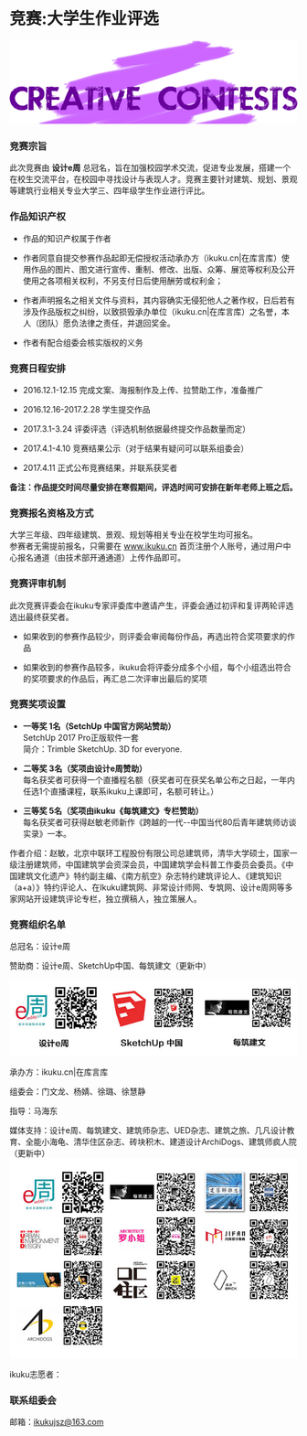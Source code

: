 # 竞赛:大学生作业评选  

![大学生作业评选](images/zypb.png)

### 竞赛宗旨  
此次竞赛由 **设计e周** 总冠名，旨在加强校园学术交流，促进专业发展，搭建一个在校生交流平台，在校园中寻找设计与表现人才。竞赛主要针对建筑、规划、景观等建筑行业相关专业大学三、四年级学生作业进行评比。  

### 作品知识产权  
* 作品的知识产权属于作者  

* 作者同意自提交参赛作品起即无偿授权活动承办方（ikuku.cn|在库言库）使用作品的图片、图文进行宣传、重制、修改、出版、众筹、展览等权利及公开使用之各项相关权利，不另支付日后使用酬劳或权利金； 

* 作者声明报名之相关文件与资料，其内容确实无侵犯他人之著作权，日后若有涉及作品版权之纠纷，以致损毁承办单位（ikuku.cn|在库言库）之名誉，本人（团队）愿负法律之责任，并退回奖金。  

* 作者有配合组委会核实版权的义务 

### 竞赛日程安排  
* 2016.12.1-12.15 完成文案、海报制作及上传、拉赞助工作，准备推广  

* 2016.12.16-2017.2.28 学生提交作品  

* 2017.3.1-3.24 评委评选（评选机制依据最终提交作品数量而定）  

* 2017.4.1-4.10 竞赛结果公示（对于结果有疑问可以联系组委会） 

* 2017.4.11 正式公布竞赛结果，并联系获奖者  

**备注：作品提交时间尽量安排在寒假期间，评选时间可安排在新年老师上班之后。**  

### 竞赛报名资格及方式  
大学三年级、四年级建筑、景观、规划等相关专业在校学生均可报名。  
参赛者无需提前报名，只需要在 www.ikuku.cn 首页注册个人账号，通过用户中心报名通道（由技术部开通通道）上传作品即可。  

### 竞赛评审机制  
此次竞赛评委会在ikuku专家评委库中邀请产生，评委会通过初评和复评两轮评选选出最终获奖者。  

* 如果收到的参赛作品较少，则评委会审阅每份作品，再选出符合奖项要求的作品  

* 如果收到的参赛作品较多，ikuku会将评委分成多个小组，每个小组选出符合的奖项要求的作品后，再汇总二次评审出最后的奖项  

### 竞赛奖项设置  
* **一等奖 1名（SetchUp 中国官方网站赞助）**  
SetchUp 2017 Pro正版软件一套  
简介：Trimble SketchUp. 3D for everyone.    

* **二等奖 3名（奖项由设计e周赞助）**  
每名获奖者可获得一个直播程名额（获奖者可在获奖名单公布之日起，一年内任选1个直播课程，联系ikuku上课即可，名额可转让。）

* **三等奖 5名（奖项由ikuku《每筑建文》专栏赞助）**  
每名获奖者可获得赵敏老师新作《跨越的一代--中国当代80后青年建筑师访谈实录》一本。

作者介绍：赵敏，北京中联环工程股份有限公司总建筑师，清华大学硕士，国家一级注册建筑师，中国建筑学会资深会员，中国建筑学会科普工作委员会委员。《中国建筑文化遗产》特约副主编、《南方航空》杂志特约建筑评论人、《建筑知识（a+a）》特约评论人、在Ikuku建筑网、非常设计师网、专筑网、设计e周网等多家网站开设建筑评论专栏，独立撰稿人，独立策展人。

### 竞赛组织名单  
总冠名：设计e周  

赞助商：设计e周、SketchUp中国、每筑建文（更新中）  

![sponsor](images/homework/sponsor.jpg)

承办方：ikuku.cn|在库言库  

组委会：门文龙、杨婧、徐璐、徐慧静  

指导：马海东  

媒体支持：设计e周、每筑建文、建筑师杂志、UED杂志、建筑之旅、几凡设计教育、全能小海龟、清华住区杂志、砖块积木、建道设计ArchiDogs、建筑师疯人院（更新中）    
![media](images/homework/media.jpg)


ikuku志愿者： 

### 联系组委会  
邮箱：ikukujsz@163.com



